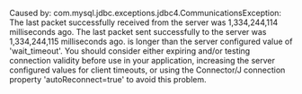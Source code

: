 Caused by: com.mysql.jdbc.exceptions.jdbc4.CommunicationsException: The last packet successfully received from the server was 1,334,244,114 milliseconds ago.  The last packet sent successfully to the server was 1,334,244,115 milliseconds ago. is longer than the server configured value of 'wait\_timeout'. You should consider either expiring and/or testing connection validity before use in your application, increasing the server configured values for client timeouts, or using the Connector/J connection property 'autoReconnect=true' to avoid this problem.

